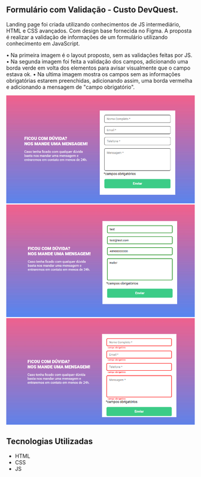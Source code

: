 ## Formulário com Validação - Custo DevQuest. 

Landing page foi criada utilizando conhecimentos de JS intermediário, HTML e CSS avançados. Com design base fornecida no Figma.
A proposta é realizar a validação de informações de um formulário utilizando conhecimento em JavaScript. 

• Na primeira imagem é o layout proposto, sem as validações feitas por JS. 
• Na segunda imagem foi feita a validação dos campos, adicionando uma borda verde em volta dos elementos para avisar visualmente que o campo estava ok. 
• Na ultima imagem mostra os campos sem as informações obrigatórias estarem preenchidas, adicionando assim, uma borda vermelha e adicionando a mensagem de "campo obrigatório". 

<img src='./src/quest.png' alt ='layout utilizando HTML + CSS'>
<img src='./src/quest-ok.png' alt ='layout com JS validando dados'>
<img src='./src/quest-erro.png' alt = 'layout com JS verificando incosistencia nos dados'>

## Tecnologias Utilizadas

- HTML
- CSS
- JS 
